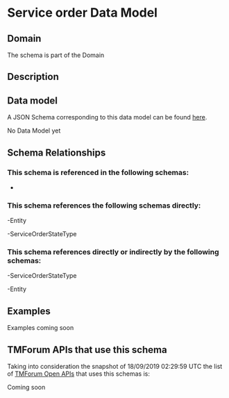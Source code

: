 # Service order Data Model

## Domain

The  schema is part of the  Domain

## Description



## Data model

A JSON Schema corresponding to this data model can be found
[here](https://github.com/tmforum-rand/schemas/blob/master/Service/ServiceOrder.schema.json).

No Data Model yet

## Schema Relationships

### This schema is referenced in the following schemas:

-

### This schema references the following schemas directly:

-Entity

-ServiceOrderStateType

### This schema references directly or indirectly by the following schemas:

-ServiceOrderStateType

-Entity



## Examples

Examples coming soon

## TMForum APIs that use this schema

Taking into consideration the snapshot of 18/09/2019 02:29:59 UTC the list of [TMForum Open APIs](https://www.tmforum.org/open-apis/) that uses this schemas is:

Coming soon